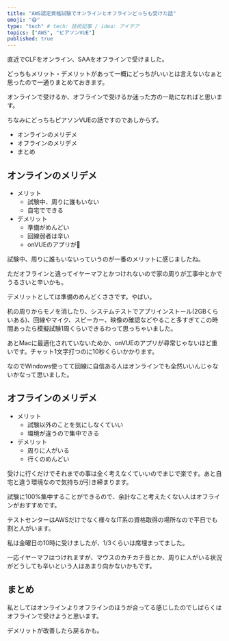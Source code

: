 ```yaml
---
title: "AWS認定資格試験でオンラインとオフラインどっちも受けた話"
emoji: "😷"
type: "tech" # tech: 技術記事 / idea: アイデア
topics: ["AWS", "ピアソンVUE"]
published: true
---
```


直近でCLFをオンライン、SAAをオフラインで受けました。

どっちもメリット・デメリットがあって一概にどっちがいいとは言えないなぁと思ったので一通りまとめておきます。

オンラインで受けるか、オフラインで受けるか迷った方の一助になればと思います。

ちなみにどっちもピアソンVUEの話ですのであしからず。

- オンラインのメリデメ
- オフラインのメリデメ
- まとめ

## オンラインのメリデメ

- メリット
  - 試験中、周りに誰もいない
  - 自宅でできる
- デメリット
  - 準備がめんどい
  - 回線弱者は辛い
  - onVUEのアプリが💩

試験中、周りに誰もいないっていうのが一番のメリットに感じましたね。

ただオフラインと違ってイヤーマフとかつけれないので家の周りが工事中とかでうるさいと辛いかも。

デメリットとしては準備のめんどくささです。やばい。

机の周りからモノを消したり、システムテストでアプリインストール(2GBくらいある)、回線やマイク、スピーカー、映像の確認などやること多すぎてこの時間あったら模擬試験1周くらいできるわって思っちゃいました。

あとMacに最適化されていないためか、onVUEのアプリが尋常じゃないほど重いです。チャット1文字打つのに10秒くらいかかります。

なのでWindows使ってて回線に自信ある人はオンラインでも全然いいんじゃないかなって思いました。

## オフラインのメリデメ

- メリット
  - 試験以外のことを気にしなくていい
  - 環境が違うので集中できる
- デメリット
  - 周りに人がいる
  - 行くのめんどい

受けに行くだけでそれまでの事は全く考えなくていいのでまじで楽です。あと自宅と違う環境なので気持ちが引き締まります。

試験に100%集中することができるので、余計なこと考えたくない人はオフラインがおすすめです。

テストセンターはAWSだけでなく様々なIT系の資格取得の場所なので平日でも割と人がいます。

私は金曜日の10時に受けましたが、1/3くらいは席埋まってました。

一応イヤーマフはつけれますが、マウスのカチカチ音とか、周りに人がいる状況がどうしても辛いという人はあまり向かないかもです。

## まとめ

私としてはオンラインよりオフラインのほうが合ってる感じしたのでしばらくはオフラインで受けようと思います。

デメリットが改善したら戻るかも。